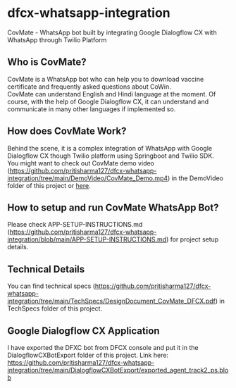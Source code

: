 # dfcx-whatsapp-integration
CovMate - WhatsApp bot built by integrating Google Dialogflow CX with WhatsApp through Twilio Platform

## Who is CovMate?
CovMate is a WhatsApp bot who can help you to download vaccine certificate and frequently asked questions about CoWin.<br>
CovMate can understand English and Hindi language at the moment. Of course, with the help of Google Dialogflow CX, it can understand and communicate in many other languages if implemented so.

## How does CovMate Work?
Behind the scene, it is a complex integration of WhatsApp with Google Dialogflow CX though Twilio platform using Springboot and Twilio SDK.<br>
You might want to check out CovMate demo video (https://github.com/pritisharma127/dfcx-whatsapp-integration/tree/main/DemoVideo/CovMate_Demo.mp4) in the DemoVideo folder of this project or <a href="https://drive.google.com/file/d/1iXY1dbOTpcWOP82lQGQUhdioTshjLqYK/view?usp=sharing">here</a>.

## How to setup and run CovMate WhatsApp Bot?
Please check APP-SETUP-INSTRUCTIONS.md (https://github.com/pritisharma127/dfcx-whatsapp-integration/blob/main/APP-SETUP-INSTRUCTIONS.md) for project setup details.

## Technical Details
You can find technical specs (https://github.com/pritisharma127/dfcx-whatsapp-integration/tree/main/TechSpecs/DesignDocument_CovMate_DFCX.pdf) in TechSpecs folder of this project.

## Google Dialogflow CX Application
I have exported the DFXC bot from DFCX console and put it in the DialogflowCXBotExport folder of this project. Link here: https://github.com/pritisharma127/dfcx-whatsapp-integration/tree/main/DialogflowCXBotExport/exported_agent_track2_ps.blob